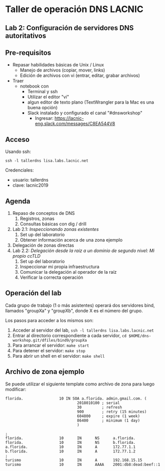 # Taller de operación DNS LACNIC

## Lab 2: Configuración de servidores DNS autoritativos

## Pre-requisitos

- Repasar habilidades básicas de Unix / Linux
  - Manejo de archivos (copiar, mover, links)
  - Edición de archivos con vi (entrar, editar, grabar archivos)
- Traer
  - notebook con
    - Terminal y ssh
    - Utilizar el editor "vi"
    - algun editor de texto plano (TextWrangler para la Mac es una buena opción)
    - Slack instalado y configurado el canal "#dnsworkshop"
      - Ingresar: https://lacnic-eng.slack.com/messages/C8EA544V8

## Acceso

Usando ssh:

```shell
ssh -l tallerdns lisa.labs.lacnic.net 
```

Credenciales:

- usuario: tallerdns
- clave: lacnic2019

## Agenda

1. Repaso de conceptos de DNS
   1. Registros, zonas
   2. Consultas básicas con dig / drill
2. Lab 2.1:  _Inspeccionando zonas existentes_
   1. Set up del laboratorio
   2. Obtener información acerca de una zona ejemplo
3. Delegación de zonas directas
4. Lab 2.2:  _Delegación desde la raiz a un dominio de segundo nivel: Mi propio ccTLD_
   1. Set up del laboratorio
   2. Inspeccionar mi propia infraestructura
   3. Comunicar la delegación al operador de la raíz
   4. Verificar la correcta operación



## Operación del lab

Cada grupo de trabajo (1 o más asistentes) operará dos servidores bind, llamados "groupXa" y "groupXb", donde X es el número del grupo.

Los pasos para acceder a los mismos son:

1. Acceder al servidor del lab, ```ssh -l tallerdns lisa.labs.lacnic.net```
2. Entrar al directorio correspondiente a cada servidor, ```cd $HOME/dns-workshop.git/dfiles/bind9/groupXa```
3. Para arrancar el servidor: ```make start```
4. Para detener el servidor: ```make stop```
5. Para abrir un shell en el servidor: ```make shell```

## Archivo de zona ejemplo

Se puede utilizar el siguiente template como archivo de zona para luego modificar:

```
florida.                10 IN SOA a.florida. admin.gmail.com. (
                                2018010100 ; serial
                                30         ; refresh
                                900        ; retry (15 minutes)
                                604800     ; expire (1 week)
                                86400      ; minimum (1 day)
                                )

;
florida.                10      IN      NS      a.florida.
florida.                10      IN      NS      b.florida.
a.florida.              10      IN      A       172.77.1.1
b.florida.              10      IN      A       172.77.1.2
;
turismo                 10      IN      A       192.168.15.15
turismo                 10      IN      AAAA    2001:db8:dead:beef::1
```

